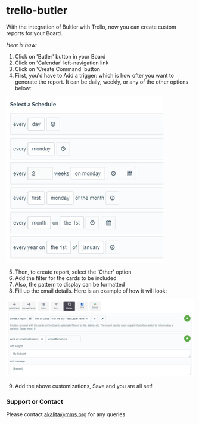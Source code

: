 # trello-butler

With the integration of Bultler with Trello, now you can create custom reports for your Board.

_Here is how:_
1. Click on 'Butler' button in your Board
2. Click on 'Calendar' left-navigation link
3. Click on 'Create Command' button
4. First, you'd have to Add a trigger: which is how ofter you want to generate the report. It can be daily, weekly, or any of the other options below:  

![Schedule](select_schedule.JPG)

5. Then, to create report, select the 'Other' option
6. Add the filter for the cards to be included
7. Also, the pattern to display can be formatted
8. Fill up the email details. Here is an example of how it will look:  

![Customize Report](customize_report.JPG)

9. Add the above customizations, Save and you are all set! 


### Support or Contact
Please contact [akalita@mms.org](mailto:akalita@mms.org) for any queries
